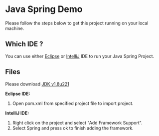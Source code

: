 # Java Spring Demo

Please follow the steps below to get this project running on your local machine. 

## Which IDE ?
You can use either [Eclipse](http://www.eclipse.org/) or [IntelliJ](https://www.jetbrains.com/) IDE to run your Java Spring Project.

## Files
Please download [JDK v1.8u221](https://www.oracle.com/technetwork/java/javase/downloads/jre8-downloads-2133155.html) 


**Eclipse IDE:** 

 1. Open pom.xml from specified project file to import project.

**IntelliJ IDE:**

 1. Right click on the project and select "Add Framework Support".
 2. Select Spring and press ok to finish adding the framework.

